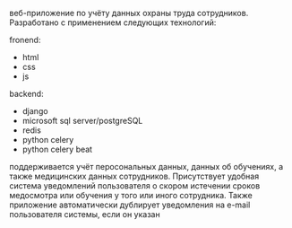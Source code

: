 веб-приложение по учёту данных охраны труда сотрудников. Разработано с применением следующих технологий:

fronend:
- html
- css
- js

backend:
- django
- microsoft sql server/postgreSQL
- redis
- python celery
- python celery beat

поддерживается учёт перосональных данных, данных об обучениях, а также медицинских данных сотрудников. Присутствует удобная система уведомлений пользователя о скором истечении сроков медосмотра или обучения у того или иного сотрудника. Также приложение автоматически дублирует уведомления на e-mail пользователя системы, если он указан
